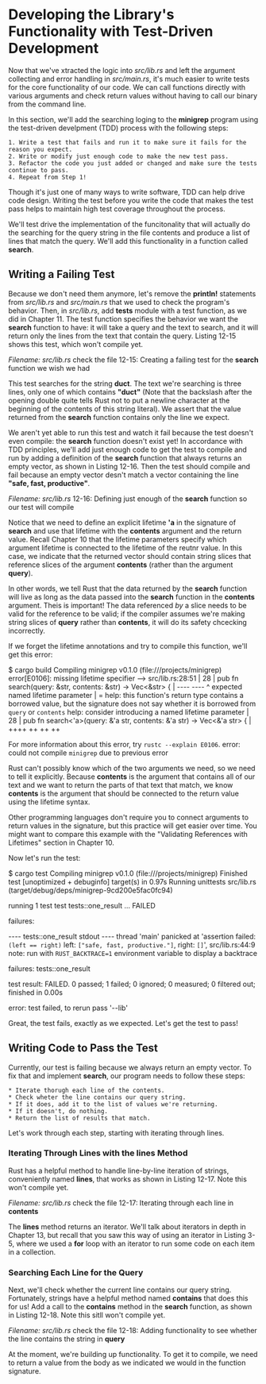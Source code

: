 # Developing the Library's Functionality with Test-Driven Development

Now that we've xtracted the logic into *src/lib.rs* and left the argument collecting and error handling
in *src/main.rs*, it's much easier to write tests for the core functionality of our code. We can call
functions directly with various arguments and check return values without having to call our binary
from the command line.

In this section, we'll add the searching loging to the **minigrep** program using the test-driven
develpment (TDD) process with the following steps:

    1. Write a test that fails and run it to make sure it fails for the reason you expect.
    2. Write or modify just enough code to make the new test pass.
    3. Refactor the code you just added or changed and make sure the tests continue to pass.
    4. Repeat from Step 1!

Though it's just one of many ways to write software, TDD can help drive code design. Writing the test
before you write the code that makes the test pass helps to maintain high test coverage throughout
the process.

We'll test drive the implementation of the funcitonality that will actually do the searching for the
query string in the file contents and produce a list of lines that match the query. We'll add this
functionality in a function called **search**.



## Writing a Failing Test

Because we don't need them anymore, let's remove the **println!** statements from *src/lib.rs* and
*src/main.rs* that we used to check the program's behavior. Then, in *src/lib.rs*, add **tests** module
with a test function, as we did in Chapter 11. The test function specifies the behavior we want the
**search** function to have: it will take a query and the text to search, and it will return only the
lines from the text that contain the query. Listing 12-15 shows this test, which won't compile yet.

*Filename: src/lib.rs* check the file
12-15: Creating a failing test for the **search** function we wish we had


This test searches for the string **duct**. The text we're searching is three lines, only one of which
contains **"duct"** (Note that the backslash after the opening double quite tells Rust not to put a
newline character at the beginning of the contents of this string literal). We assert that the value
returned from the **search** function contains only the line we expect.

We aren't yet able to run this test and watch it fail because the test doesn't even compile: the
**search** function doesn't exist yet! In accordance with TDD principles, we'll add just enough code to
get the test to compile and run by adding a definition of the **search** function that always returns an
empty vector, as shown in Listing 12-16. Then the test should compile and fail because an empty
vector desn't match a vector containing the line **"safe, fast, productive"**.


*Filename: src/lib.rs*
12-16: Defining just enough of the **search** function so our test will compile


Notice that we need to define an explicit lifetime **'a** in the signature of **search** and use that
lifetime with the **contents** argument and the return value. Recall Chapter 10 that the lifetime
parameters specify which argument lifetime is connected to the lifetime of the reutnr value. In this
case, we indicate that the returned vector should contain string slices that reference slices of the
argument **contents** (rather than the argument **query**).

In other words, we tell Rust that the data returned by the **search** function will live as long as the
data passed into the **search** function in the **contents** argument. Theis is important! The data
referenced *by* a slice needs to be valid for the reference to be valid; if the compiler assumes we're
making string slices of **query** rather than **contents**, it will do its safety chcecking incorrectly.

If we forget the lifetime annotations and try to compile this function, we'll get this error:


$ cargo build
   Compiling minigrep v0.1.0 (file:///projects/minigrep)
error[E0106]: missing lifetime specifier
  --> src/lib.rs:28:51
   |
28 | pub fn search(query: &str, contents: &str) -> Vec<&str> {
   |                      ----            ----         ^ expected named lifetime parameter
   |
   = help: this function's return type contains a borrowed value, but the signature does not say whether it is borrowed from `query` or `contents`
help: consider introducing a named lifetime parameter
   |
28 | pub fn search<'a>(query: &'a str, contents: &'a str) -> Vec<&'a str> {
   |              ++++         ++                 ++              ++

For more information about this error, try `rustc --explain E0106`.
error: could not compile `minigrep` due to previous error



Rust can't possibly know which of the two arguments we need, so we need to tell it explicitly.
Because **contents** is the argument that contains all of our text and we want to return the parts of
that text that match, we know **contents** is the argument that should be connected to the return
value using the lifetime syntax.

Other programming languages don't require you to connect arguments to return values in the
signature, but this practice will get easier over time. You might want to compare this example with
the "Validating References with Lifetimes" section in Chapter 10.

Now let's run the test:


$ cargo test
   Compiling minigrep v0.1.0 (file:///projects/minigrep)
    Finished test [unoptimized + debuginfo] target(s) in 0.97s
     Running unittests src/lib.rs (target/debug/deps/minigrep-9cd200e5fac0fc94)

running 1 test
test tests::one_result ... FAILED

failures:

---- tests::one_result stdout ----
thread 'main' panicked at 'assertion failed: `(left == right)`
  left: `["safe, fast, productive."]`,
 right: `[]`', src/lib.rs:44:9
note: run with `RUST_BACKTRACE=1` environment variable to display a backtrace


failures:
    tests::one_result

test result: FAILED. 0 passed; 1 failed; 0 ignored; 0 measured; 0 filtered out; finished in 0.00s

error: test failed, to rerun pass '--lib'



Great, the test fails, exactly as we expected. Let's get the test to pass!



## Writing Code to Pass the Test

Currently, our test is failing because we always return an empty vector. To fix that and implement
**search**, our program needs to follow these steps:

    * Iterate thorugh each line of the contents.
    * Check wheter the line contains our query string.
    * If it does, add it to the list of values we're returning.
    * If it doesn't, do nothing.
    * Return the list of results that match.

Let's work through each step, starting with iterating through lines.


### Iterating Through Lines with the lines Method

Rust has a helpful method to handle line-by-line iteration of strings, conveniently named **lines**, that
works as shown in Listing 12-17. Note this won't compile yet.


*Filename: src/lib.rs* check the file
12-17: Iterating through each line in **contents**


The **lines** method returns an iterator. We'll talk about iterators in depth in Chapter 13, but recall
that you saw this way of using an iterator in Listing 3-5, where we used a **for** loop with an iterator
to run some code on each item in a collection.


### Searching Each Line for the Query

Next, we'll check whether the current line contains our query string. Fortunately, strings have a
helpful method named **contains** that does this for us! Add a call to the **contains** method in the
**search** function, as shown in Listing 12-18. Note this sitll won't compile yet.


*Filename: src/lib.rs* check the file
12-18: Adding functionality to see whether the line contains the string in **query**


At the moment, we're building up functionality. To get it to compile, we need to return a value from
the body as we indicated we would in the function signature.



